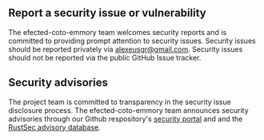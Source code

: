 ## Report a security issue or vulnerability

The efected-coto-emmory team welcomes security reports and is committed to
providing prompt attention to security issues. Security issues should be
reported privately via [alexeusgr@gmail.com][support-email]. Security issues should
not be reported via the public GitHub Issue tracker.

## Security advisories

The project team is committed to transparency in the security issue disclosure
process. The efected-coto-emmory team announces security advisories through our
Github respository's [security portal][sec-advisories] and and the
[RustSec advisory database][rustsec-db].

[rustsec-db]: https://github.com/RustSec/advisory-db
[sec-advisories]: https://github.com/aleeusgr/efected-coto-emmory/security/advisories
[support-email]: mailto:alexeusgr@gmail.com

